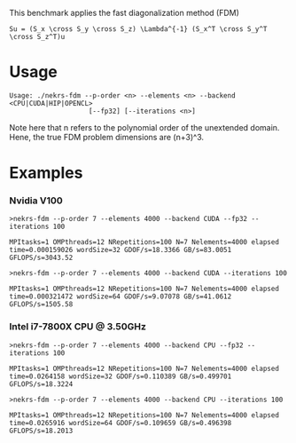 This benchmark applies the fast diagonalization method (FDM)
```
Su = (S_x \cross S_y \cross S_z) \Lambda^{-1} (S_x^T \cross S_y^T \cross S_z^T)u
```

# Usage

```
Usage: ./nekrs-fdm --p-order <n> --elements <n> --backend <CPU|CUDA|HIP|OPENCL>
                    [--fp32] [--iterations <n>]
```

Note here that n refers to the polynomial order of the unextended domain.
Hene, the true FDM problem dimensions are (n+3)^3.

# Examples

### Nvidia V100
```
>nekrs-fdm --p-order 7 --elements 4000 --backend CUDA --fp32 --iterations 100

MPItasks=1 OMPthreads=12 NRepetitions=100 N=7 Nelements=4000 elapsed time=0.000159026 wordSize=32 GDOF/s=18.3366 GB/s=83.0051 GFLOPS/s=3043.52

>nekrs-fdm --p-order 7 --elements 4000 --backend CUDA --iterations 100

MPItasks=1 OMPthreads=12 NRepetitions=100 N=7 Nelements=4000 elapsed time=0.000321472 wordSize=64 GDOF/s=9.07078 GB/s=41.0612 GFLOPS/s=1505.58
```

### Intel i7-7800X CPU @ 3.50GHz
```
>nekrs-fdm --p-order 7 --elements 4000 --backend CPU --fp32 --iterations 100

MPItasks=1 OMPthreads=12 NRepetitions=100 N=7 Nelements=4000 elapsed time=0.0264158 wordSize=32 GDOF/s=0.110389 GB/s=0.499701 GFLOPS/s=18.3224

>nekrs-fdm --p-order 7 --elements 4000 --backend CPU --iterations 100

MPItasks=1 OMPthreads=12 NRepetitions=100 N=7 Nelements=4000 elapsed time=0.0265916 wordSize=64 GDOF/s=0.109659 GB/s=0.496398 GFLOPS/s=18.2013
```